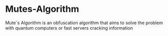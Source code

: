 # Mutes-Algorithm
Mute´s Algorithm is an obfuscation algorithm that aims to solve the problem with quantum computers or fast servers cracking information
